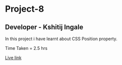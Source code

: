 # Project-8

## Developer - Kshitij Ingale

 In this project i have learnt about CSS Position property.

 Time Taken = 2.5 hrs

 [Live link](https://kshitij-project-8.netlify.app/)